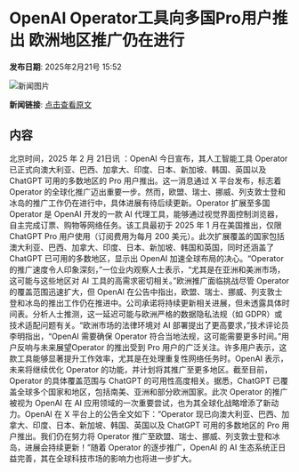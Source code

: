 # OpenAI Operator工具向多国Pro用户推出 欧洲地区推广仍在进行

**发布日期**: 2025年2月21号 15:52

![新闻图片](https://pic.chinaz.com/thumb/2025/0221/2025022115520062190.jpg)

**新闻链接**: [点击查看原文](https://www.aibase.com/zh/news/15605)

## 内容

北京时间，2025 年 2 月 21日讯 ：OpenAI 今日宣布，其人工智能工具 Operator 已正式向澳大利亚、巴西、加拿大、印度、日本、新加坡、韩国、英国以及 ChatGPT 可用的多数地区的 Pro 用户推出。这一消息通过 X 平台发布，标志着 Operator 的全球化推广迈出重要一步。然而，欧盟、瑞士、挪威、列支敦士登和冰岛的推广工作仍在进行中，具体进展有待后续更新。Operator 扩展至多国Operator 是 OpenAI 开发的一款 AI 代理工具，能够通过视觉界面控制浏览器，自主完成订票、购物等网络任务。该工具最初于 2025 年 1 月在美国推出，仅限 ChatGPT Pro 用户使用（订阅费用为每月 200 美元）。此次扩展覆盖的国家包括澳大利亚、巴西、加拿大、印度、日本、新加坡、韩国和英国，同时还涵盖了 ChatGPT 已可用的多数地区，显示出 OpenAI 加速全球布局的决心。“Operator 的推广速度令人印象深刻，”一位业内观察人士表示，“尤其是在亚洲和美洲市场，这可能与这些地区对 AI 工具的高需求密切相关。”欧洲推广面临挑战尽管 Operator 的覆盖范围迅速扩大，但 OpenAI 在公告中指出，欧盟、瑞士、挪威、列支敦士登和冰岛的推出工作仍在推进中。公司承诺将持续更新相关进展，但未透露具体时间表。分析人士推测，这一延迟可能与欧洲严格的数据隐私法规（如 GDPR）或技术适配问题有关。“欧洲市场的法律环境对 AI 部署提出了更高要求，”技术评论员李明指出，“OpenAI 需要确保 Operator 符合当地法规，这可能需要更多时间。”用户反响与未来展望Operator 的推出受到 Pro 用户的广泛关注。许多用户表示，这款工具能够显著提升工作效率，尤其是在处理重复性网络任务时。OpenAI 表示，未来将继续优化 Operator 的功能，并计划将其推广至更多地区。截至目前，Operator 的具体覆盖范围与 ChatGPT 的可用性高度相关。据悉，ChatGPT 已覆盖全球多个国家和地区，包括南美、亚洲和部分欧洲国家。此次 Operator 的推广被视为 OpenAI 在 AI 应用领域的一次重要尝试，也为其全球化战略增添了新动力。OpenAI 在 X 平台上的公告全文如下：“Operator 现已向澳大利亚、巴西、加拿大、印度、日本、新加坡、韩国、英国以及 ChatGPT 可用的多数地区的 Pro 用户推出。我们仍在努力将 Operator 推广至欧盟、瑞士、挪威、列支敦士登和冰岛，进展会持续更新！”随着 Operator 的逐步推广，OpenAI 的 AI 生态系统正日益完善，其在全球科技市场的影响力也将进一步扩大。
